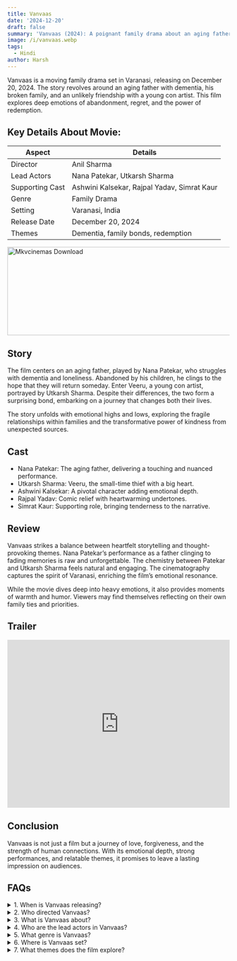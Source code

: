 ```yaml
---
title: Vanvaas
date: '2024-12-20'
draft: false
summary: 'Vanvaas (2024): A poignant family drama about an aging father, dementia, and redemption. Starring Nana Patekar, releasing December 20. Discover the story'
image: /i/vanvaas.webp
tags:
  - Hindi
author: Harsh
---
```


Vanvaas is a moving family drama set in Varanasi, releasing on December 20, 2024. The story revolves around an aging father with dementia, his broken family, and an unlikely friendship with a young con artist. This film explores deep emotions of abandonment, regret, and the power of redemption.

## Key Details About Movie:

| Aspect          | Details                                     |
| --------------- | ------------------------------------------- |
| Director        | Anil Sharma                                 |
| Lead Actors     | Nana Patekar, Utkarsh Sharma                |
| Supporting Cast | Ashwini Kalsekar, Rajpal Yadav, Simrat Kaur |
| Genre           | Family Drama                                |
| Setting         | Varanasi, India                             |
| Release Date    | December 20, 2024                           |
| Themes          | Dementia, family bonds, redemption          |

<a href="https://mkvcinemas.buzz/bookmarks-list">
  <img src="/mkvcinemas-btn.webp" alt="Mkvcinemas Download" width="600" height="200" loading="lazy">
</a>

## Story

The film centers on an aging father, played by Nana Patekar, who struggles with dementia and loneliness. Abandoned by his children, he clings to the hope that they will return someday. Enter Veeru, a young con artist, portrayed by Utkarsh Sharma. Despite their differences, the two form a surprising bond, embarking on a journey that changes both their lives.

The story unfolds with emotional highs and lows, exploring the fragile relationships within families and the transformative power of kindness from unexpected sources.

## Cast

- Nana Patekar: The aging father, delivering a touching and nuanced performance.
- Utkarsh Sharma: Veeru, the small-time thief with a big heart.
- Ashwini Kalsekar: A pivotal character adding emotional depth.
- Rajpal Yadav: Comic relief with heartwarming undertones.
- Simrat Kaur: Supporting role, bringing tenderness to the narrative.

## Review

Vanvaas strikes a balance between heartfelt storytelling and thought-provoking themes. Nana Patekar’s performance as a father clinging to fading memories is raw and unforgettable. The chemistry between Patekar and Utkarsh Sharma feels natural and engaging. The cinematography captures the spirit of Varanasi, enriching the film’s emotional resonance.

While the movie dives deep into heavy emotions, it also provides moments of warmth and humor. Viewers may find themselves reflecting on their own family ties and priorities.

## Trailer

<iframe width="100%" height="380" src="https://www.youtube.com/embed/M-zXaiaJqhA" title={title} frameborder="0" allow="accelerometer; autoplay; clipboard-write; encrypted-media; gyroscope; picture-in-picture; web-share" referrerpolicy="strict-origin-when-cross-origin" allowfullscreen loading="lazy"></iframe>

## Conclusion

Vanvaas is not just a film but a journey of love, forgiveness, and the strength of human connections. With its emotional depth, strong performances, and relatable themes, it promises to leave a lasting impression on audiences.

## FAQs

<details>
  <summary>1. When is Vanvaas releasing?</summary>
  <p>December 20, 2024.</p>
</details>

<details>
  <summary>2. Who directed Vanvaas?</summary>
  <p>Anil Sharma.</p>
</details>

<details>
  <summary>3. What is Vanvaas about?</summary>
  <p>It’s about an aging father with dementia and his emotional journey, highlighting family bonds and redemption.</p>
</details>

<details>
  <summary>4. Who are the lead actors in Vanvaas?</summary>
  <p>Nana Patekar and Utkarsh Sharma.</p>
</details>

<details>
  <summary>5. What genre is Vanvaas?</summary>
  <p>Family drama.</p>
</details>

<details>
  <summary>6. Where is Vanvaas set?</summary>
  <p>Varanasi, India.</p>
</details>

<details>
  <summary>7. What themes does the film explore?</summary>
  <p>Dementia, abandonment, family relationships, and redemption.</p>
</details>
